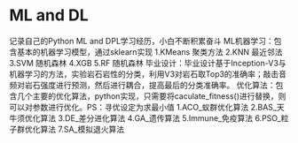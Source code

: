 # ML and DL
记录自己的Python ML and DPL学习经历，小白不断积累奋斗
ML机器学习：包含基本的机器学习模型，通过sklearn实现
    1.KMeans 聚类方法
    2.KNN 最近邻法
    3.SVM 随机森林
    4.XGB 
    5.RF 随机森林
毕业设计：毕业设计基于Inception-V3与机器学习的方法，实验岩石岩性的分类，利用V3对岩石取Top3的准确率；敲击音频对岩石强度进行预测，然后进行耦合，提高最后的分类准确率。
优化算法：包含几个主要的优化算法，python实现，只需要将caculate_fitness()进行替换，则可以对参数进行优化。PS：寻优设定为求最小值
    1.ACO_蚁群优化算法
    2.BAS_天牛须优化算法
    3.DE_差分进化算法
    4.GA_遗传算法
    5.Immune_免疫算法
    6.PSO_粒子群优化算法
    7.SA_模拟退火算法

